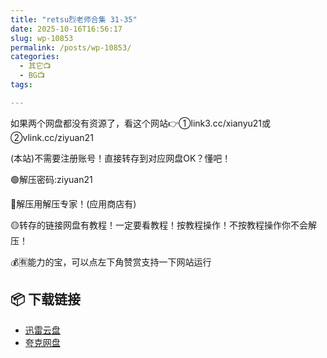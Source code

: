 ```yaml
---
title: "retsu烈老师合集 31-35"
date: 2025-10-16T16:56:17
slug: wp-10853
permalink: /posts/wp-10853/
categories:
  - 其它📺
  - BG📺
tags:

---
```


如果两个网盘都没有资源了，看这个网站👉①link3.cc/xianyu21或②vlink.cc/ziyuan21

(本站)不需要注册账号！直接转存到对应网盘OK？懂吧！

🟢解压密码:ziyuan21

🔵解压用解压专家！(应用商店有)

🟡转存的链接网盘有教程！一定要看教程！按教程操作！不按教程操作你不会解压！

💰🈶能力的宝，可以点左下角赞赏支持一下网站运行

## 📦 下载链接
- [迅雷云盘](https://blziyuan21.com/pay-download/10853?key=4782b5ac67&down_id=0)
- [夸克网盘](https://blziyuan21.com/pay-download/10853?key=4782b5ac67&down_id=1)

